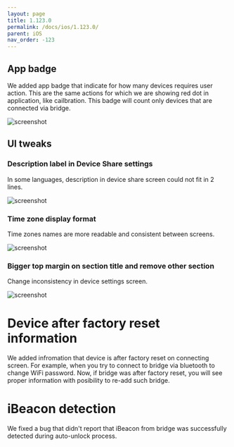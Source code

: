 ```yaml
---
layout: page
title: 1.123.0
permalink: /docs/ios/1.123.0/
parent: iOS
nav_order: -123
---
```


## App badge
We added app badge that indicate for how many devices requires user action. This are the same actions for which we are showing red dot in application, like cailbration. This badge will count only devices that are connected via bridge.

![screenshot](/tedee-release-notes/docs/ios/assets/1.123.0-app-badge.png)

## UI tweaks
### Description label in Device Share settings
In some languages, description in device share screen could not fit in 2 lines.

![screenshot](/tedee-release-notes/docs/ios/assets/1.123.0-device-share.png)

### Time zone display format
Time zones names are more readable and consistent between screens.

![screenshot](/tedee-release-notes/docs/ios/assets/1.123.0-time-zones.png)

### Bigger top margin on section title and remove other section
Change inconsistency in device settings screen.

![screenshot](/tedee-release-notes/docs/ios/assets/1.123.0-settings.png)

# Device after factory reset information
We added infromation that device is after factory reset on connecting screen. For example, when you try to connect to bridge via bluetooth to change WiFi password. Now, if bridge was after factory reset, you will see proper information with posibility to re-add such bridge.

# iBeacon detection
We fixed a bug that didn't report that iBeacon from bridge was successfully detected during auto-unlock process.
